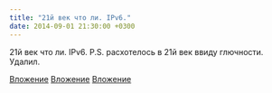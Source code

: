 ```yaml
---
title: "21й век что ли. IPv6."
date: 2014-09-01 21:30:00 +0300
---
```


21й век что ли. IPv6.
P.S. расхотелось в 21й век ввиду глючности. Удалил.


[Вложение](https://vk.com/photo41076938_339162906)
[Вложение](https://vk.com/photo41076938_339162910)
[Вложение](https://vk.com/photo41076938_339162913)
